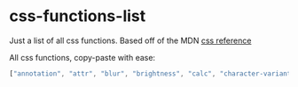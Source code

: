 # css-functions-list
Just a list of all css functions.
Based off of the MDN [css reference](https://developer.mozilla.org/en-US/docs/Web/CSS/Reference)

All css functions, copy-paste with ease:
```javascript
["annotation", "attr", "blur", "brightness", "calc", "character-variant", "circle", "contrast", "cubic-bezier", "dir", "drop-shadow", "element", "ellipse", "grayscale", "hsl", "hsla", "hue-rotate", "image", "inset", "invert", "lang", "linear-gradient", "matrix", "matrix3d", "minmax", "not", "nth-child", "nth-last-child", "nth-last-of-type", "nth-of-type", "opacity", "ornaments", "perspective", "polygon", "radial-gradient", "rect", "repeat", "repeating-linear-gradient", "repeating-radial-gradient", "rgb", "rgba", "rotate", "rotatex", "rotatey", "rotatez", "rotate3d", "saturate", "scale", "scalex", "scaley", "scalez", "scale3d", "sepia", "skew", "skewx", "skewy", "steps", "styleset", "stylistic", "swash", "symbols", "translate", "translatex", "translatey", "translatez", "translate3d", "url", "var"]
```
